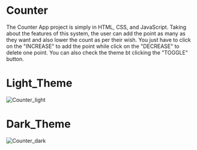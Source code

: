 # Counter
The Counter App project is simply in HTML, CSS, and JavaScript. Taking about the features of this system, the user can add the point as many as they want and also lower the count as per their wish. You just have to click on the "INCREASE" to add the point while click on the "DECREASE" to delete one point. You can also check the theme bt clicking the "TOGGLE" button.

# Light_Theme
![Counter_light](https://user-images.githubusercontent.com/48146645/119134528-dc40f680-ba5a-11eb-9499-4786e3676be8.JPG)
# Dark_Theme
![Counter_dark](https://user-images.githubusercontent.com/48146645/119134562-ea8f1280-ba5a-11eb-9cc3-9cd7e0761b39.JPG)

